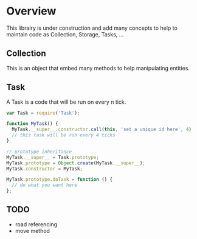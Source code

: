 # Overview

This librairy is under construction and add many concepts to help to maintain code as Collection, Storage, Tasks, ...

## Collection

This is an object that embed many methods to help manipulating entities.

## Task

A Task is a code that will be run on every n tick.

```javascript
var Task = require('Task');

function MyTask() {
  MyTask.__super__.constructor.call(this, 'set a unique id here', 4)
  // this task will be run every 4 ticks
}

// prototype inheritance
MyTask.__super__ = Task.prototype;
MyTask.prototype = Object.create(MyTask.__super__);
MyTask.constructor = MyTask;

MyTask.prototype.doTask = function () {
  // do what you want here
};
```

## TODO

- road referencing
- move method
